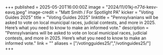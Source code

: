 +++
published = 2025-05-20T16:00:00Z
image = "2024/11/01kj-n77d-kesv-eavq.jpeg"
image-credit = "Matt Smith / For Spotlight PA"
kicker = "Voting Guides 2025"
title = "Voting Guides 2025"
linktitle = "Pennsylvanians will be asked to vote on local municipal races, judicial contests, and more in 2025. Here’s what you need to know to make an informed vote."
description = "Pennsylvanians will be asked to vote on local municipal races, judicial contests, and more in 2025. Here’s what you need to know to make an informed vote."
link = ""
aliases = ["/votingguides25/","/votinguides25/"]
+++
